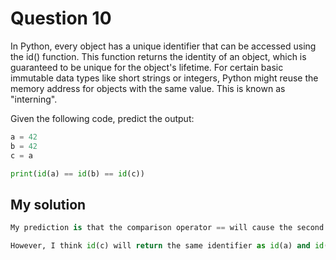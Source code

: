 # Question 10
In Python, every object has a unique identifier that can be accessed using the id() function. This function returns the identity of an object, which is guaranteed to be unique for the object's lifetime. For certain basic immutable data types like short strings or integers, Python might reuse the memory address for objects with the same value. This is known as "interning".

Given the following code, predict the output:


```python
a = 42
b = 42
c = a

print(id(a) == id(b) == id(c))
```

## My solution
```python
My prediction is that the comparison operator == will cause the second comparison to be True == id(c). If so, the output should be False. 

However, I think id(c) will return the same identifier as id(a) and id(b).
```